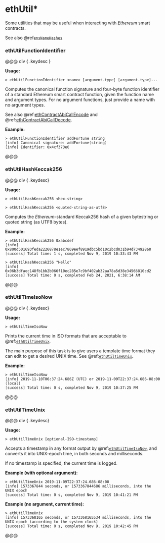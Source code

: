 # ethUtil*

Some utilities that may be useful when interacting with _Ethereum_ smart contracts.

See also @ref[`ensNameHashes`](../../ens.md#ensnamehashes)

### ethUtilFunctionIdentifier

@@@ div { .keydesc }

**Usage:**
```
> ethUtilFunctionIdentifier <name> [argument-type] [argument-type]...
```

Computes the canonical function signature and four-byte function identifier of a standard Ethereum smart contract function,
given the function name and argument types. For no argument functions, just provide a name with no argument types.

See also @ref:[ethContractAbiCallEncode](../contract/abi.md#ethcontractabicallencode) and @ref:[ethContractAbiCallDecode](../contract/abi.md#ethcontractabicalldecode).

**Example:**
```
> ethUtilFunctionIdentifier addFortune string
[info] Canonical signature: addFortune(string)
[info] Identifier: 0x4cf373e6
```

@@@

### ethUtilHashKeccak256

@@@ div { .keydesc}

**Usage:**
```
> ethUtilHashKeccak256 <hex-string>
```

```
> ethUtilHashKeccak256 <quoted-string-as-utf8>
```

Computes the _Ethereum_-standard Keccak256 hash of a given bytestring or quoted string (as UTF8 bytes).

**Example:**
```
> ethUtilHashKeccak256 0xabcdef
[info] 0x800d501693feda2226878e1ec7869eef8919dbc5bd10c2bcd031b94d73492860
[success] Total time: 1 s, completed Nov 9, 2019 10:33:43 PM

> ethUtilHashKeccak256 "Hello"
[info] 0x06b3dfaec148fb1bb2b066f10ec285e7c9bf402ab32aa78a5d38e34566810cd2
[success] Total time: 0 s, completed Feb 24, 2021, 6:38:14 AM
```
@@@

### ethUtilTimeIsoNow

@@@ div { .keydesc}

**Usage:**
```
> ethUtilTimeIsoNow
```
Prints the current time in ISO formats that are acceptable to @ref:[`ethUtilTimeUnix`](#ethutiltimeunix).

The main purpose of this task is to give users a template time format they can edit to get a desired UNIX time. See @ref:[`ethUtilTimeUnix`](#ethutiltimeunix).

**Example:**
```
> ethUtilTimeIsoNow
[info] 2019-11-10T06:37:24.686Z (UTC) or 2019-11-09T22:37:24.686-08:00 (local)
[success] Total time: 0 s, completed Nov 9, 2019 10:37:25 PM
```
@@@

### ethUtilTimeUnix

@@@ div { .keydesc}

**Usage:**
```
> ethUtilTimeUnix [optional-ISO-timestamp]
```
Accepts a timestamp in any format output by @ref:[`ethUtilTimeIsoNow`](#ethutiltimeisonow), and converts it into UNIX-epoch time, in both seconds and milliseconds.

If no timestamp is specified, the current time is logged.

**Example (with optional argument):**
```
> ethUtilTimeUnix 2019-11-09T22:37:24.686-08:00
[info] 1573367844 seconds, or 1573367844686 milliseconds, into the UNIX epoch
[success] Total time: 0 s, completed Nov 9, 2019 10:41:21 PM
```

**Example (no argument, current time):**
```
> ethUtilTimeUnix
[info] 1573368165 seconds, or 1573368165534 milliseconds, into the UNIX epoch (according to the system clock)
[success] Total time: 0 s, completed Nov 9, 2019 10:42:45 PM
```
@@@

